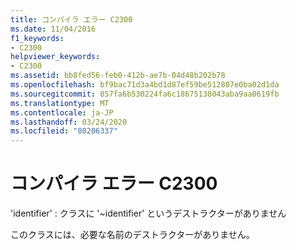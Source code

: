 ```yaml
---
title: コンパイラ エラー C2300
ms.date: 11/04/2016
f1_keywords:
- C2300
helpviewer_keywords:
- C2300
ms.assetid: bb8fed56-feb0-412b-ae7b-04d48b202b78
ms.openlocfilehash: bf9bac71d3a4bd1d87ef59be512807e0ba02d1da
ms.sourcegitcommit: 857fa6b530224fa6c18675138043aba9aa0619fb
ms.translationtype: MT
ms.contentlocale: ja-JP
ms.lasthandoff: 03/24/2020
ms.locfileid: "80206337"
---
```

# <a name="compiler-error-c2300"></a>コンパイラ エラー C2300

'identifier' : クラスに '~identifier' というデストラクターがありません

このクラスには、必要な名前のデストラクターがありません。
